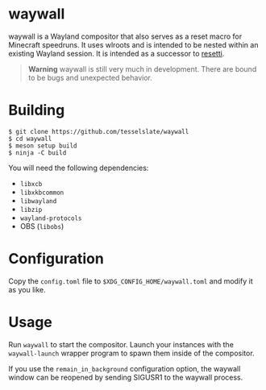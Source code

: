 # waywall

waywall is a Wayland compositor that also serves as a reset macro for Minecraft
speedruns. It uses wlroots and is intended to be nested within an existing
Wayland session. It is intended as a successor to [resetti](https://github.com/tesselslate/resetti).

> **Warning**
> waywall is still very much in development. There are bound to be bugs and
> unexpected behavior.

# Building

```
$ git clone https://github.com/tesselslate/waywall
$ cd waywall
$ meson setup build
$ ninja -C build
```

You will need the following dependencies:

- `libxcb`
- `libxkbcommon`
- `libwayland`
- `libzip`
- `wayland-protocols`
- OBS (`libobs`)

# Configuration

Copy the `config.toml` file to `$XDG_CONFIG_HOME/waywall.toml` and modify it as
you like.

# Usage

Run `waywall` to start the compositor. Launch your instances with the
`waywall-launch` wrapper program to spawn them inside of the compositor.

If you use the `remain_in_background` configuration option, the waywall window
can be reopened by sending SIGUSR1 to the waywall process.
